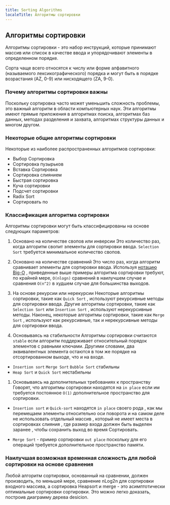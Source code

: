 ```yaml
---
title: Sorting Algorithms
localeTitle: Алгоритмы сортировки
---
```

## Алгоритмы сортировки

Алгоритмы сортировки - это набор инструкций, которые принимают массив или список в качестве ввода и упорядочивают элементы в определенном порядке.

Сорта чаще всего относятся к числу или форме алфавитного (называемого лексикографического) порядка и могут быть в порядке возрастания (AZ, 0-9) или нисходящего (ZA, 9-0).

### Почему алгоритмы сортировки важны

Поскольку сортировка часто может уменьшить сложность проблемы, это важный алгоритм в области компьютерных наук. Эти алгоритмы имеют прямые приложения в алгоритмах поиска, алгоритмах баз данных, методах разделения и захвата, алгоритмах структуры данных и многом другом.

### Некоторые общие алгоритмы сортировки

Некоторые из наиболее распространенных алгоритмов сортировки:

*   Выбор Сортировка
*   Сортировка пузырьков
*   Вставка Сортировка
*   Сортировка слиянием
*   Быстрая сортировка
*   Куча сортировки
*   Подсчет сортировки
*   Radix Sort
*   Сортировать по

### Классификация алгоритма сортировки

Алгоритмы сортировки могут быть классифицированы на основе следующих параметров:

1.  Основано на количестве свопов или инверсии Это количество раз, когда алгоритм свопит элементы для сортировки ввода. `Selection Sort` требуется минимальное количество свопов.
    
2.  Основано на количестве сравнений Это число раз, когда алгоритм сравнивает элементы для сортировки ввода. Используя [нотацию Big-O](https://guide.freecodecamp.org/computer-science/notation/big-o-notation/) , приведенные выше примеры алгоритма сортировки требуют, по крайней мере, `O(nlogn)` сравнений в наилучшем случае и сравнения `O(n^2)` в худшем случае для большинства выходов.
    
3.  На основе рекурсии или нерекурсии Некоторые алгоритмы сортировки, такие как `Quick Sort` , используют рекурсивные методы для сортировки ввода. Другие алгоритмы сортировки, такие как `Selection Sort` или `Insertion Sort` , используют нерекурсивные методы. Наконец, некоторые алгоритмы сортировки, такие как `Merge Sort` , используют как рекурсивные, так и нерекурсивные методы для сортировки ввода.
    
4.  Основываясь на стабильности Алгоритмы сортировки считаются `stable` если алгоритм поддерживает относительный порядок элементов с равными ключами. Другими словами, два эквивалентных элемента остаются в том же порядке на отсортированном выходе, что и на входе.
    

*   `Insertion sort` `Merge Sort` `Bubble Sort` стабильны
*   `Heap Sort` и `Quick Sort` нестабильны

1.  Основываясь на дополнительных требованиях к пространству Говорят, что алгоритмы сортировки находятся на `in place` если им требуется постоянное `O(1)` дополнительное пространство для сортировки.

*   `Insertion sort` и `Quick-sort` находятся `in place` своего рода , как мы перемещаем элементы относительно оси поворота и на самом деле не использовать отдельный массив , который не имеет места в сортировках слияния , где размер входа должен быть выделен заранее , чтобы сохранить выход во время Сортировать.
    
*   `Merge Sort` - пример сортировки `out place` поскольку для его операций требуется дополнительное пространство памяти.
    

### Наилучшая возможная временная сложность для любой сортировки на основе сравнения

Любой алгоритм сортировки, основанный на сравнении, должен производить, по меньшей мере, сравнение nLog2n для сортировки входного массива, а сортировка Heapsort и merge - это асимптотически оптимальные сортировки сортировки. Это можно легко доказать, построив диаграмму дерева desicion.